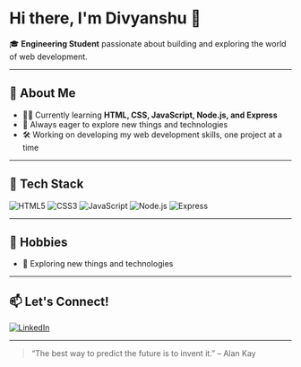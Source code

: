 # Hi there, I'm Divyanshu 👋

🎓 **Engineering Student** passionate about building and exploring the world of web development.

---

## 🚀 About Me

- 👨‍💻 Currently learning **HTML, CSS, JavaScript, Node.js, and Express**
- 🌱 Always eager to explore new things and technologies
- 🛠️ Working on developing my web development skills, one project at a time

---

## 🧰 Tech Stack

![HTML5](https://img.shields.io/badge/-HTML5-E34F26?logo=html5&logoColor=fff)
![CSS3](https://img.shields.io/badge/-CSS3-1572B6?logo=css3&logoColor=fff)
![JavaScript](https://img.shields.io/badge/-JavaScript-F7DF1E?logo=javascript&logoColor=222)
![Node.js](https://img.shields.io/badge/-Node.js-339933?logo=node.js&logoColor=fff)
![Express](https://img.shields.io/badge/-Express-000?logo=express&logoColor=fff)

---

## 🌟 Hobbies

- 🚀 Exploring new things and technologies

---

## 📫 Let's Connect!

[![LinkedIn](https://img.shields.io/badge/LinkedIn-blue?logo=linkedin&logoColor=white)](https://www.linkedin.com/in/divyanshukannaujiya)

---

> “The best way to predict the future is to invent it.” – Alan Kay